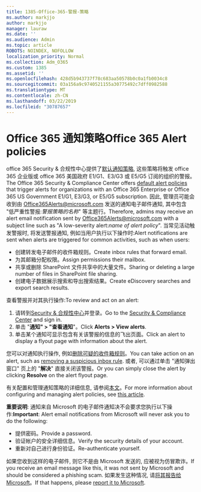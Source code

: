 ```yaml
---
title: 1385-Office-365-警报-策略
ms.author: markjjo
author: markjjo
manager: lauraw
ms.date: ''
ms.audience: Admin
ms.topic: article
ROBOTS: NOINDEX, NOFOLLOW
localization_priority: Normal
ms.collection: Adm_O365
ms.custom: 1385
ms.assetid: ''
ms.openlocfilehash: 428d5b943737f78c683aa50578b0c0a1fb0034c8
ms.sourcegitcommit: 03a156a9c9740521155a30775492c7dff0982588
ms.translationtype: MT
ms.contentlocale: zh-CN
ms.lasthandoff: 03/22/2019
ms.locfileid: "30787657"
---
```

# <a name="office-365-alert-policies"></a><span data-ttu-id="b5768-102">Office 365 通知策略</span><span class="sxs-lookup"><span data-stu-id="b5768-102">Office 365 Alert policies</span></span>

<span data-ttu-id="b5768-103">office 365 Security & 合规性中心提供了[默认通知策略](https://docs.microsoft.com/office365/securitycompliance/alert-policies#default-alert-policies), 这些策略将触发 office 365 企业版或 office 365 美国政府 E1/G1、E3/G3 或 E5/G5 订阅的组织的警报。</span><span class="sxs-lookup"><span data-stu-id="b5768-103">The Office 365 Security & Compliance Center offers [default alert policies](https://docs.microsoft.com/office365/securitycompliance/alert-policies#default-alert-policies) that trigger alerts for organizations with an Office 365 Enterprise or Office 365 US Government E1/G1, E3/G3, or E5/G5 subscription.</span></span> <span data-ttu-id="b5768-104">因此, 管理员可能会收到由 Office365Alerts@microsoft.com 发送的通知电子邮件通知, 其中包含 "低严重性警报:*警报策略的名称*" 等主题行。</span><span class="sxs-lookup"><span data-stu-id="b5768-104">Therefore, admins may receive an alert email notification sent by Office365Alerts@microsoft.com with a subject line such as "A low-severity alert:*name of alert policy*".</span></span> <span data-ttu-id="b5768-105">当常见活动触发警报时, 将发送警报通知, 例如当用户执行以下操作时:</span><span class="sxs-lookup"><span data-stu-id="b5768-105">Alert notifications are sent when alerts are triggered for common activities, such as when users:</span></span>

- <span data-ttu-id="b5768-106">创建转发电子邮件的收件箱规则。</span><span class="sxs-lookup"><span data-stu-id="b5768-106">Create inbox rules that forward email.</span></span>
- <span data-ttu-id="b5768-107">为其邮箱分配权限。</span><span class="sxs-lookup"><span data-stu-id="b5768-107">Assign permissions their mailbox.</span></span>
- <span data-ttu-id="b5768-108">共享或删除 SharePoint 文件共享中的大量文件。</span><span class="sxs-lookup"><span data-stu-id="b5768-108">Sharing or deleting a large number of files in SharePoint file sharing.</span></span>
- <span data-ttu-id="b5768-109">创建电子数据展示搜索和导出搜索结果。</span><span class="sxs-lookup"><span data-stu-id="b5768-109">Create eDiscovery searches and export search results.</span></span>
 
<span data-ttu-id="b5768-110">查看警报并对其执行操作:</span><span class="sxs-lookup"><span data-stu-id="b5768-110">To review and act on an alert:</span></span>

1. <span data-ttu-id="b5768-111">请转到[Security & 合规性中心](https://protection.office.com)并登录。</span><span class="sxs-lookup"><span data-stu-id="b5768-111">Go to the [Security & Compliance Center](https://protection.office.com) and sign in.</span></span>
2. <span data-ttu-id="b5768-112">单击 "**通知" > "查看通知**"。</span><span class="sxs-lookup"><span data-stu-id="b5768-112">Click **Alerts > View alerts**.</span></span>
3. <span data-ttu-id="b5768-113">单击某个通知可显示包含有关该警报的信息的飞出页面。</span><span class="sxs-lookup"><span data-stu-id="b5768-113">Click an alert to display a flyout page with information about the alert.</span></span>

<span data-ttu-id="b5768-114">您可以对通知执行操作, 例如[删除可疑的收件箱规则](https://docs.microsoft.com/office365/securitycompliance/responding-to-a-compromised-email-account)。</span><span class="sxs-lookup"><span data-stu-id="b5768-114">You can take action on an alert, such as [removing a suspicious inbox rule](https://docs.microsoft.com/office365/securitycompliance/responding-to-a-compromised-email-account).</span></span> <span data-ttu-id="b5768-115">或者, 可以通过单击 "通知弹出窗口" 页上的 "**解决**" 直接关闭该警报。</span><span class="sxs-lookup"><span data-stu-id="b5768-115">Or you can simply close the alert by clicking **Resolve** on the alert flyout page.</span></span>

<span data-ttu-id="b5768-116">有关配置和管理通知策略的详细信息, 请参阅[本文](https://docs.microsoft.com/office365/securitycompliance/alert-policies)。</span><span class="sxs-lookup"><span data-stu-id="b5768-116">For more information about configuring and managing alert policies, see  [this article](https://docs.microsoft.com/office365/securitycompliance/alert-policies).</span></span>

<span data-ttu-id="b5768-117">**重要说明**: 通知来自 Microsoft 的电子邮件通知决不会要求您执行以下操作:</span><span class="sxs-lookup"><span data-stu-id="b5768-117">**Important**: Alert email notifications from Microsoft will never ask you to do the following:</span></span>

- <span data-ttu-id="b5768-118">提供密码。</span><span class="sxs-lookup"><span data-stu-id="b5768-118">Provide a password.</span></span>
- <span data-ttu-id="b5768-119">验证帐户的安全详细信息。</span><span class="sxs-lookup"><span data-stu-id="b5768-119">Verify the security details of your account.</span></span>
- <span data-ttu-id="b5768-120">重新对自己进行身份验证。</span><span class="sxs-lookup"><span data-stu-id="b5768-120">Re-authenticate yourself.</span></span>

<span data-ttu-id="b5768-121">如果您收到这样的电子邮件, 则它不是由 Microsoft 发送的, 应被视为仿冒欺诈。</span><span class="sxs-lookup"><span data-stu-id="b5768-121">If you receive an email message like this, it was not sent by Microsoft and should be considered a phishing scam.</span></span> <span data-ttu-id="b5768-122">如果发生这种情况, 请[将其报告给 Microsoft](https://docs.microsoft.com/office365/SecurityCompliance/report-junk-email-and-phishing-scams-in-outlook-on-the-web-eop)。</span><span class="sxs-lookup"><span data-stu-id="b5768-122">If that happens, please [report it to Microsoft](https://docs.microsoft.com/office365/SecurityCompliance/report-junk-email-and-phishing-scams-in-outlook-on-the-web-eop).</span></span>